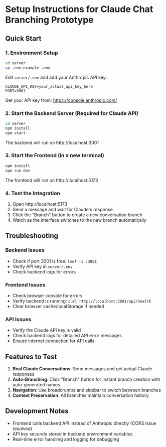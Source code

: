 # Setup Instructions for Claude Chat Branching Prototype

## Quick Start

### 1. Environment Setup
```bash
cd server
cp .env.example .env
```
Edit `server/.env` and add your Anthropic API key:
```
CLAUDE_API_KEY=your_actual_api_key_here
PORT=3001
```
Get your API key from: https://console.anthropic.com/

### 2. Start the Backend Server (Required for Claude API)
```bash
cd server
npm install
npm start
```
The backend will run on http://localhost:3001

### 3. Start the Frontend (in a new terminal)
```bash
npm install
npm run dev
```
The frontend will run on http://localhost:5173

### 4. Test the Integration
1. Open http://localhost:5173
2. Send a message and wait for Claude's response
3. Click the "Branch" button to create a new conversation branch
4. Watch as the interface switches to the new branch automatically

## Troubleshooting

### Backend Issues
- Check if port 3001 is free: `lsof -i :3001`
- Verify API key in `server/.env`
- Check backend logs for errors

### Frontend Issues  
- Check browser console for errors
- Verify backend is running: `curl http://localhost:3001/api/health`
- Clear browser cache/localStorage if needed

### API Issues
- Verify the Claude API key is valid
- Check backend logs for detailed API error messages
- Ensure internet connection for API calls

## Features to Test

1. **Real Claude Conversations**: Send messages and get actual Claude responses
2. **Auto-Branching**: Click "Branch" button for instant branch creation with auto-generated names
3. **Navigation**: Use breadcrumbs and sidebar to switch between branches
4. **Context Preservation**: All branches maintain conversation history

## Development Notes

- Frontend calls backend API instead of Anthropic directly (CORS issue resolved)
- API key securely stored in backend environment variables
- Real-time error handling and logging for debugging